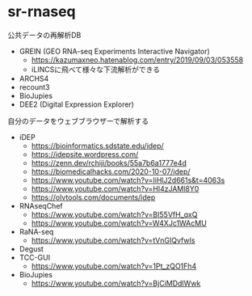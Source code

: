 # sr-rnaseq

公共データの再解析DB
- GREIN (GEO RNA-seq Experiments Interactive Navigator)
  - https://kazumaxneo.hatenablog.com/entry/2019/09/03/053558
  - iLINCSに飛べて様々な下流解析ができる
- ARCHS4
- recount3
- BioJupies
- DEE2 (Digital Expression Explorer)

自分のデータをウェブブラウザーで解析する
- iDEP
  - https://bioinformatics.sdstate.edu/idep/
  - https://idepsite.wordpress.com/
  - https://zenn.dev/rchiji/books/55a7b6a1777e4d
  - https://biomedicalhacks.com/2020-10-07/idep/
  - https://www.youtube.com/watch?v=IiHlJ2d661s&t=4063s
  - https://www.youtube.com/watch?v=Hl4zJAMl8Y0
  - https://olvtools.com/documents/idep
- RNAseqChef
  - https://www.youtube.com/watch?v=BI55VfH_qxQ
  - https://www.youtube.com/watch?v=W4XJc1WAcMU
- RaNA-seq
  - https://www.youtube.com/watch?v=tVnGIQvfwIs
- Degust
- TCC-GUI
  - https://www.youtube.com/watch?v=1Pt_zQO1Fh4
- BioJupies
  - https://www.youtube.com/watch?v=BjCiMDdIWwk
